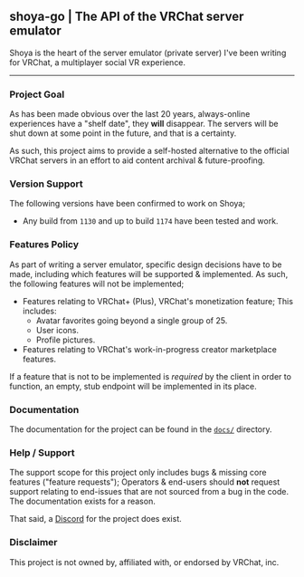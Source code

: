 ## shoya-go | The API of the VRChat server emulator
Shoya is the heart of the server emulator (private server) I've been writing for VRChat, a multiplayer social VR experience. 

---

### Project Goal
As has been made obvious over the last 20 years, always-online experiences have a "shelf date", they **will** disappear. The servers will be shut down at some point in the future, and that is a certainty.

As such, this project aims to provide a self-hosted alternative to the official VRChat servers in an effort to aid content archival & future-proofing.


### Version Support
The following versions have been confirmed to work on Shoya; 
 - Any build from `1130` and up to build `1174` have been tested and work.
 
### Features Policy
As part of writing a server emulator, specific design decisions have to be made, including which features will be supported & implemented. As such, the following features will not be implemented;
 - Features relating to VRChat+ (Plus), VRChat's monetization feature; This includes:
   - Avatar favorites going beyond a single group of 25.
   - User icons.
   - Profile pictures.
 - Features relating to VRChat's work-in-progress creator marketplace features.

If a feature that is not to be implemented is *required* by the client in order to function, an empty, stub endpoint will be implemented in its place.

### Documentation
The documentation for the project can be found in the [`docs/`](docs) directory.

### Help / Support
The support scope for this project only includes bugs & missing core features ("feature requests"); Operators & end-users should **not** request support relating to end-issues that are not sourced from a bug in the code. The documentation exists for a reason.

That said, a [Discord](https://discord.gg/bzb6TCfXsr) for the project does exist.

### Disclaimer
This project is not owned by, affiliated with, or endorsed by VRChat, inc.
